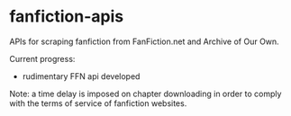 # fanfiction-apis
APIs for scraping fanfiction from FanFiction.net and Archive of Our Own.

Current progress:
- rudimentary FFN api developed

Note: a time delay is imposed on chapter downloading in order to comply with the terms of service of fanfiction websites.